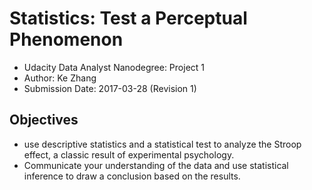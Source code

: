 # Statistics: Test a Perceptual Phenomenon

* Udacity Data Analyst Nanodegree: Project 1
* Author: Ke Zhang
* Submission Date: 2017-03-28 (Revision 1)

## Objectives

* use descriptive statistics and a statistical test to analyze the Stroop effect, a classic result of experimental psychology.
* Communicate your understanding of the data and use statistical inference to draw a conclusion based on the results.
